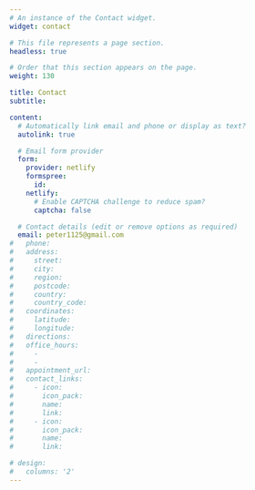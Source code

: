 ```yaml
---
# An instance of the Contact widget.
widget: contact

# This file represents a page section.
headless: true

# Order that this section appears on the page.
weight: 130

title: Contact
subtitle:

content:
  # Automatically link email and phone or display as text?
  autolink: true

  # Email form provider
  form:
    provider: netlify
    formspree:
      id:
    netlify:
      # Enable CAPTCHA challenge to reduce spam?
      captcha: false

  # Contact details (edit or remove options as required)
  email: peter1125@gmail.com
#   phone: 
#   address:
#     street: 
#     city: 
#     region: 
#     postcode: 
#     country: 
#     country_code: 
#   coordinates:
#     latitude: 
#     longitude: 
#   directions: 
#   office_hours:
#     - 
#     - 
#   appointment_url: 
#   contact_links:
#     - icon: 
#       icon_pack: 
#       name: 
#       link: 
#     - icon: 
#       icon_pack: 
#       name: 
#       link: 

# design:
#   columns: '2'
---
```

